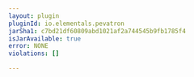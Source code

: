 ```yaml
---
layout: plugin
pluginId: io.elementals.pevatron
jarSha1: c7bd21df60809abd1021af2a744545b9fb1785f4
isJarAvailable: true
error: NONE
violations: []

---
```

